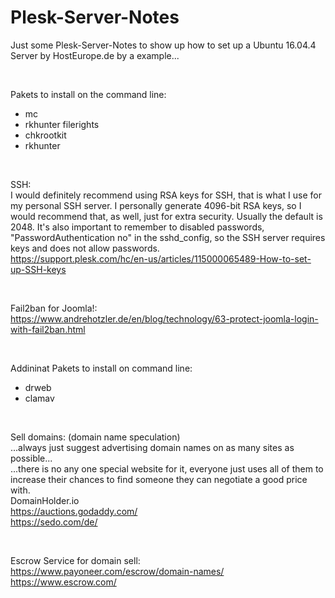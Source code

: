 # Plesk-Server-Notes
Just some Plesk-Server-Notes to show up how to set up a Ubuntu 16.04.4 Server by HostEurope.de by a example...

<br>

Pakets to install on the command line:  
- mc
- rkhunter filerights
- chkrootkit
- rkhunter

<br>

SSH:  
I would definitely recommend using RSA keys for SSH, that is what I use for my personal SSH server. I personally generate 4096-bit RSA keys, so I would recommend that, as well, just for extra security. Usually the default is 2048. It's also important to remember to disabled passwords,  
"PasswordAuthentication no" in the sshd_config, so the SSH server requires keys and does not allow passwords.  
https://support.plesk.com/hc/en-us/articles/115000065489-How-to-set-up-SSH-keys  

<br>

Fail2ban for Joomla!:  
https://www.andrehotzler.de/en/blog/technology/63-protect-joomla-login-with-fail2ban.html  

<br>

Addininat Pakets to install on command line:  
- drweb
- clamav

<br>

Sell domains: (domain name speculation)  
...always just suggest advertising domain names on as many sites as possible...  
...there is no any one special website for it, everyone just uses all of them to increase their chances to find someone they can negotiate a good price with.  
DomainHolder.io  
https://auctions.godaddy.com/  
https://sedo.com/de/  

<br>

Escrow Service for domain sell:  
https://www.payoneer.com/escrow/domain-names/  
https://www.escrow.com/  

<br>
